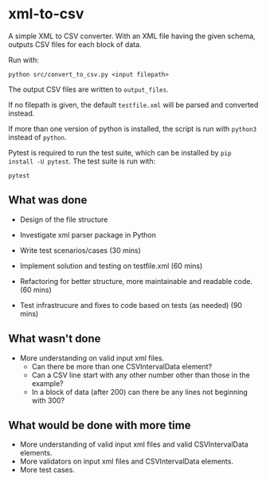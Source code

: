 # xml-to-csv

A simple XML to CSV converter. With an XML file having the given schema, outputs CSV files for each block of data.

Run with:
```
python src/convert_to_csv.py <input filepath>
```
The output CSV files are written to `output_files`.

If no filepath is given, the default `testfile.xml` will be parsed and converted instead.

If more than one version of python is installed, the script is run with `python3` instead of `python`.

Pytest is required to run the test suite, which can be installed by `pip install -U pytest`. The test suite is run with:
```
pytest
```

## What was done
- Design of the file structure
- Investigate xml parser package in Python
- Write test scenarios/cases
(30 mins)

- Implement solution and testing on testfile.xml
(60 mins)

- Refactoring for better structure, more maintainable and readable code.
(60 mins)

- Test infrastrucure and fixes to code based on tests (as needed)
(90 mins)


## What wasn't done
- More understanding on valid input xml files. 
  - Can there be more than one CSVIntervalData element? 
  - Can a CSV line start with any other number other than those in the example? 
  - In a block of data (after 200) can there be any lines not beginning with 300?

## What would be done with more time
- More understanding of valid input xml files and valid CSVIntervalData elements.
- More validators on input xml files and CSVIntervalData elements.
- More test cases.